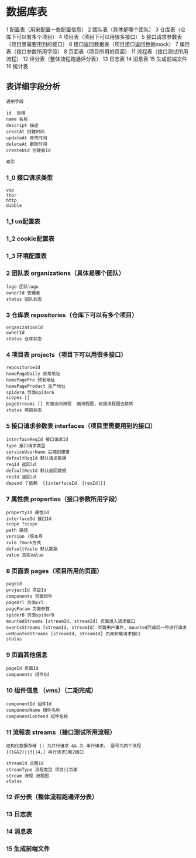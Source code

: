 # 数据库表
1 配置表（用来配置一些配置信息）
2 团队表（具体是哪个团队）
3 仓库表（仓库下可以有多个项目）
4 项目表（项目下可以用很多接口）
5 接口请求参数表（项目里需要用到的接口）
6 接口返回数据表（项目接口返回数据mock）
7 属性表（接口参数所用字段）
8 页面表（项目所用的页面）
11 流程表（接口测试所用流程）
12 评分表（整体流程跑通评分表）
13 日志表
14 消息表
15 生成前端文件
16 统计表


## 表详细字段分析
    
    通用字段

    id  自增
    name 名称
    descript 描述
    creatAt 创建时间
    updateAt 修改时间
    deleteAt 删除时间
    createUid 创建者Id
    
    索引

### 1_0 接口请求类型
    vap
    thor
    http
    dubble

### 1_1 ua配置表

### 1_2 cookie配置表

### 1_3 环境配置表

### 2 团队表 organizations（具体是哪个团队）
    logo 团队logo
    ownerId 管理者
    status 团队状态

### 3 仓库表 repositories（仓库下可以有多个项目）
    organizationId
    ownerId
    status 仓库状态

### 4 项目表 projects（项目下可以用很多接口）
    repositorieId
    homePageDaily 日常地址
    homePagePre 预发地址
    homePageProduct 生产地址
    spiderA 页面spiderA
    scopes []
    pageStreams [] 页面访问流程  画流程图，根据流程图去跳转
    status 项目状态 
    
### 5 接口请求参数表 interfaces（项目里需要用到的接口）
    interfaceReqId 接口请求Id
    type 接口请求类型
    serviceUserName 后端创建者
    defaultReqId 默认请求数据
    reqId 返回id 
    defaultResId 默认返回数据
    resId 返回id 
    depend ？依赖  [{interfaceId, [resId]}]

    
### 7 属性表 properties（接口参数所用字段）
    propertyId 属性Id
    interfaceId 接口Id
    scope ?scope
    path 路径
    version ?版本号
    rule ?mock方式
    defaultVaule 默认数据
    value 真实value

### 8 页面表 pages（项目所用的页面）
    pageId 
    projectId 项目Id
    components 页面组件
    pageUrl 页面url
    pageParam 页面参数
    spiderB 页面spiderB
    mountedStreams [streamId, streamId] 页面进入请求接口
    eventsStreams [streamId, streamId] 页面用户事件, mounted完成后一秒进行请求
    unMountedStreams [streamId, streamId] 页面卸载请求接口 
    status

### 9 页面其他信息
    pageId 页面Id
    components 组件Id

### 10 组件信息 （vms）（二期完成）
    componentId 组件Id
    componendName 组件名称
    componendContend 组件名称

### 11 流程表 streams（接口测试所用流程）
    结构化数据存储 || 为并行请求 && 为 串行请求， 逗号为两个流程
    [(1&&2)||3||4,] 串行请求1和2接口

    streamId 流程Id 
    streamType 流程类型 项目||页面
    stream 流程 流程图
    status  

### 12 评分表（整体流程跑通评分表）

### 13 日志表
    
### 14 消息表

### 15 生成前端文件




